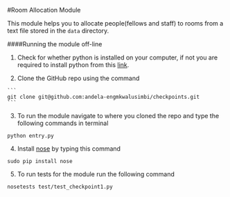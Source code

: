#Room Allocation Module

This module helps you to allocate people(fellows and staff) to rooms from a text file stored in the ```data``` directory.

####Running the module off-line
  1. Check for whether python is installed on your computer, if not you are required to install python from this [link](https://www.python.org/).
  
  2. Clone the GitHub repo using the command
  
    ```
    git clone git@github.com:andela-engmkwalusimbi/checkpoints.git
    ```
    
  3. To run the module navigate to where you cloned the repo and type the following commands in terminal
  
  ```
  python entry.py
  ``` 
  
  4. Install [nose](https://nose.readthedocs.org/en/latest/)  by typing this command
  
  ```
  sudo pip install nose
 ```
 
  5.  To run tests for the module run the following command
  
  ```
  nosetests test/test_checkpoint1.py
  ```
  
  
  
  

